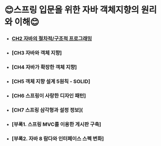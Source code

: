 # 😊스프링 입문을 위한 자바 객체지향의 원리와 이해😊

- ### [CH2 자바의 절차적/구조적 프로그래밍](https://github.com/LeeSeoYoung012/devnote-backend/blob/main/principles-of-java-object-oriented-programing/notes/CH2.%EC%9E%90%EB%B0%94%EC%99%80%EC%A0%88%EC%B0%A8%EC%A0%81%EA%B5%AC%EC%A1%B0%EC%A0%81%ED%94%84%EB%A1%9C%EA%B7%B8%EB%9E%98%EB%B0%8D.md)
- ### [CH3 자바와 객체 지향]
- ### [CH4 자바가 확장한 객체 지향]
- ### [CH5 객체 지향 설계 5원칙 - SOLID]
- ### [CH6 스프링이 사랑한 디자인 패턴]
- ### [CH7 스프링 삼각형과 설정 정보](
- ### [부록1. 스프링 MVC를 이용한 게시판 구축]
- ### [부록2. 자바 8 람다와 인터페이스 스펙 변화]
